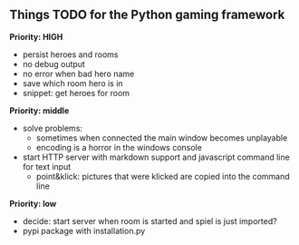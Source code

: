Things TODO for the Python gaming framework
-------------------------------------------

**Priority: HIGH**

-	persist heroes and rooms
-	no debug output
-	no error when bad hero name
-	save which room hero is in
-	snippet: get heroes for room

**Priority: middle**

-	solve problems:
	-	sometimes when connected the main window becomes unplayable
	-	encoding is a horror in the windows console
-	start HTTP server with markdown support and 
	javascript command line for text input
	-	point&klick: pictures that were klicked 
		are copied into the command line



**Priority: low**

-	decide: start server when room is started and spiel is just imported?
-	pypi package with installation.py
